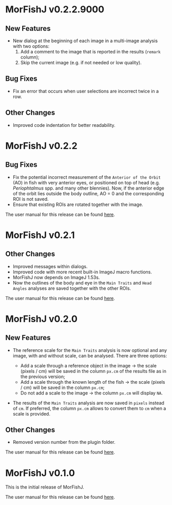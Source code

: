 # MorFishJ v0.2.2.9000

## New Features

- New dialog at the beginning of each image in a multi-image analysis with two options:
  1. Add a comment to the image that is reported in the results (`remark` column);
  2. Skip the current image (e.g. if not needed or low quality).

## Bug Fixes

- Fix an error that occurs when user selections are incorrect twice in a row.

## Other Changes

- Improved code indentation for better readability.

<!-- The user manual for this release can be found [here](https://mattiaghilardi.github.io/MorFishJ_manual/v0.2.2/). -->

# MorFishJ v0.2.2

## Bug Fixes

- Fix the potential incorrect measurement of the `Anterior of the Orbit` (AO) in fish with very anterior eyes, or positioned on top of head (e.g. *Periophtalmus* spp. and many other blennies). Now, if the anterior edge of the orbit lies outside the body outline, AO = 0 and the corresponding ROI is not saved.
- Ensure that existing ROIs are rotated together with the image.

The user manual for this release can be found [here](https://mattiaghilardi.github.io/MorFishJ_manual/v0.2.2/).

# MorFishJ v0.2.1

## Other Changes

- Improved messages within dialogs.
- Improved code with more recent built-in ImageJ macro functions.
- MorFishJ now depends on ImageJ 1.53s. 
- Now the outlines of the body and eye in the `Main Traits` and `Head Angles` analyses are saved together with the other ROIs.

The user manual for this release can be found [here](https://mattiaghilardi.github.io/MorFishJ_manual/v0.2.1/).

# MorFishJ v0.2.0

## New Features

- The reference scale for the `Main Traits` analysis is now optional and any image, with and without scale, can be analysed. There are three options:
  - Add a scale through a reference object in the image -> the scale (pixels / cm) will be saved in the column `px.cm` of the results file as in the previous version;
  - Add a scale through the known length of the fish -> the scale (pixels / cm) will be saved in the column `px.cm`;
  - Do not add a scale to the image -> the column `px.cm` will display `NA`.

- The results of the `Main Traits` analysis are now saved in `pixels` instead of `cm`. If preferred, the column `px.cm` allows to convert them to `cm` when a scale is provided. 

## Other Changes

- Removed version number from the plugin folder.

The user manual for this release can be found [here](https://mattiaghilardi.github.io/MorFishJ_manual/v0.2.0/).

# MorFishJ v0.1.0

This is the initial release of MorFishJ.

The user manual for this release can be found [here](https://mattiaghilardi.github.io/MorFishJ_manual/v0.1.0/).